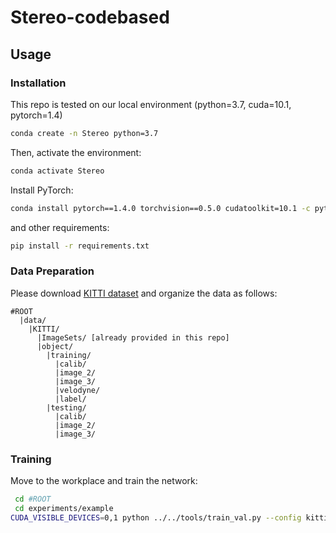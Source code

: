 # Stereo-codebased

## Usage

### Installation
This repo is tested on our local environment (python=3.7, cuda=10.1, pytorch=1.4)

```bash
conda create -n Stereo python=3.7
```
Then, activate the environment:
```bash
conda activate Stereo
```

Install PyTorch:

```bash
conda install pytorch==1.4.0 torchvision==0.5.0 cudatoolkit=10.1 -c pytorch
```

and other  requirements:
```bash
pip install -r requirements.txt

```



### Data Preparation
Please download [KITTI dataset](http://www.cvlibs.net/datasets/kitti/eval_object.php?obj_benchmark=3d) and organize the data as follows:

```
#ROOT
  |data/
    |KITTI/
      |ImageSets/ [already provided in this repo]
      |object/			
        |training/
          |calib/
          |image_2/
          |image_3/
          |velodyne/
          |label/
        |testing/
          |calib/
          |image_2/
          |image_3/
```

### Training

Move to the workplace and train the network:

```sh
 cd #ROOT
 cd experiments/example
CUDA_VISIBLE_DEVICES=0,1 python ../../tools/train_val.py --config kitti_example.yaml
```



